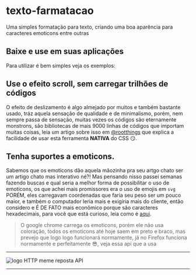 # texto-farmatacao

Uma simples formatação para texto, criando uma boa aparência para caracteres emoticons entre outras

## Baixe e use em suas aplicações

 Para utilizar é bem simples veja os exemplos:
 
## Use o efeito scroll, sem carregar trilhões de códigos

O efeito de deslizamento é algo almejado por muitos e também bastante usado, tráz aquela sensação de qualidade e de minimalismo, porém, nem sempre passa de sensação, muitas vezes os códigos são eternamente monstrons, são bibliotecas de mais 9000 linhas de códigos que importam muitas coisas, leia um artigo sobre isso em [@rootthings](https://rootthings.org/artigos/css3-paralax/) que explica a facilidade de usar esta ferramenta **NATIVA** do CSS 😏.

## Tenha suportes a emoticons.

Sabemos que os emoticons dão aquela mãozinha pra seu artgo chato ser um artigo chato mas interativo né?! Mas pensando nisso passei semanas fazendo buscas e qual seria a melhor forma de possibilitar o uso de emoticons, os que achei mais promissores era o uso de emojis em `svg` PORÉM, eles carregavam coordenadas que faria seu peso ser um pouco maior, e também o computador leria mais e exigiria mais do cliente, então considero e É DE FATO mais econômico porque são caracteres hexadecimais, para você que está curioso, leia como é [aqui](http://www.fileformat.info/info/unicode/char/1f603/index.htm).

> O google chrome carrega os emoticons, porém ele não usa coloração, todos os emoticons até hoje saem em preto e braco, mas prevejo que logo logo funcionará normamente, já no Firefox funciona normamente e perfeitamente 😎, veja essa api que a usa 
_________
![logo HTTP meme reposta API](https://jul10l1r4.github.io/HTTP_-_Resposta/img/logo.jpeg "HTTP - meme reposta API") 
_________
